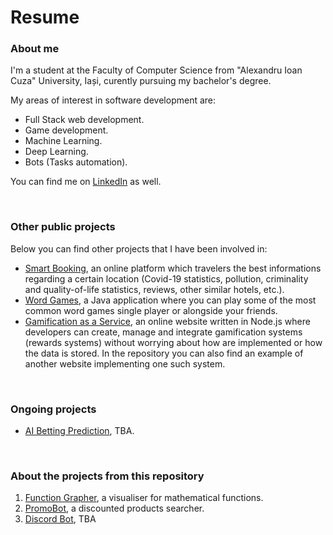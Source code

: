# Resume
<!DOCTYPE html>
<html lang="en">
<head>
    <meta charset="UTF-8">
    <meta http-equiv="X-UA-Compatible" content="IE=edge">
    <meta name="viewport" content="width=device-width, initial-scale=1.0">
</head>
<body>
    <h3>About me</h3>
    <p>I'm a student at the Faculty of Computer Science from "Alexandru Ioan Cuza" University, Iași, curently pursuing my
bachelor's degree.</p>
    <p>My areas of interest in software development are:</p>
    <ul>
        <li>Full Stack web development.</li>
        <li>Game development.</li>
        <li>Machine Learning.</li>
        <li>Deep Learning.</li>
        <li>Bots (Tasks automation).</li>
    </ul>
    <p>You can find me on <a href="https://www.linkedin.com/in/ursu-alin-5a79531ab/">LinkedIn</a> as well.</p>
    <br>
    <h3>Other public projects</h3>
    <p>Below you can find other projects that I have been involved in:</p>
    <ul>
        <li><a href="https://github.com/StamateValentin/Smart-Booking">Smart Booking</a>, an online platform which travelers
the best informations regarding a certain location (Covid-19 statistics, pollution, criminality and quality-of-life statistics,
reviews, other similar hotels, etc.).</li>
        <li><a href="https://github.com/MarianIosub/Word-Games">Word Games</a>, a Java application where you can play some of 
the most common word games single player or alongside your friends.</li>
        <li><a href="https://github.com/ursualin7890/Gamification-as-a-Service">Gamification as a Service</a>, an online website written
in Node.js where developers can create, manage and integrate gamification systems (rewards systems) without worrying about how are implemented
or how the data is stored. In the repository you can also find an example of another website implementing one such system.</li>
    </ul>
    <br>
    <h3>Ongoing projects</h3>
    <ul>
        <li><a href="https://github.com/ursualin7890/AI-Betting-Prediction">AI Betting Prediction</a>, TBA.</li>
    </ul>
    <br>
    <h3>About the projects from this repository</h3>
    <ol>
        <li><a href="https://github.com/ursualin7890/resume/tree/master/Function%20Grapher">Function Grapher</a>, a visualiser for
mathematical functions.</li>
        <li><a href="https://github.com/ursualin7890/resume/tree/master/PromoBot">PromoBot</a>, a discounted products searcher.</li>
        <li><a href="">Discord Bot</a>, TBA</li>
    </ol>
</body>